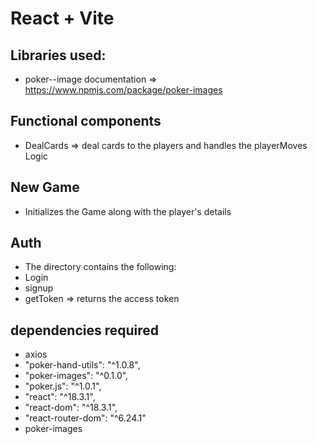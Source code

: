 # React + Vite


## Libraries used:
 -  poker--image documentation => https://www.npmjs.com/package/poker-images

 ## Functional components
 - DealCards => deal cards to the players and handles the playerMoves Logic

 ## New Game 
  - Initializes the Game along with the player's details

## Auth 
 - The directory contains  the following:
 - Login
 -  signup
  - getToken => returns the access token 


## dependencies required 
 - axios
 -  "poker-hand-utils": "^1.0.8",
  -  "poker-images": "^0.1.0",
  -  "poker.js": "^1.0.1",
  -  "react": "^18.3.1",
  -  "react-dom": "^18.3.1",
  -  "react-router-dom": "^6.24.1"
 - poker-images